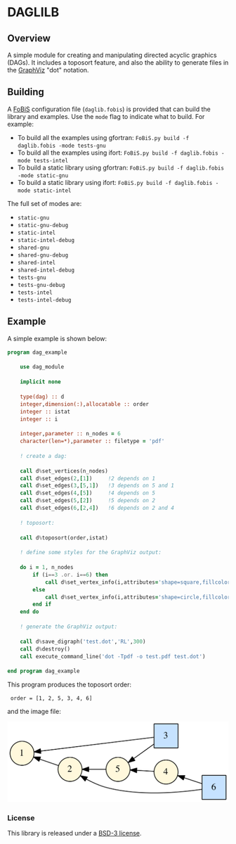 DAGLILB
=============================

## Overview

A simple module for creating and manipulating directed acyclic graphics (DAGs). It includes a toposort feature, and also the ability to generate files in the [GraphViz](https://www.graphviz.org) "dot" notation.

## Building

A [FoBiS](https://github.com/szaghi/FoBiS) configuration file (`daglib.fobis`) is provided that can build the library and examples. Use the `mode` flag to indicate what to build. For example:

* To build all the examples using gfortran: `FoBiS.py build -f daglib.fobis -mode tests-gnu`
* To build all the examples using ifort: `FoBiS.py build -f daglib.fobis -mode tests-intel`
* To build a static library using gfortran: `FoBiS.py build -f daglib.fobis -mode static-gnu`
* To build a static library using ifort: `FoBiS.py build -f daglib.fobis -mode static-intel`

The full set of modes are:

* `static-gnu`
* `static-gnu-debug`
* `static-intel`
* `static-intel-debug`
* `shared-gnu`
* `shared-gnu-debug`
* `shared-intel`
* `shared-intel-debug`
* `tests-gnu`
* `tests-gnu-debug`
* `tests-intel`
* `tests-intel-debug`

## Example

A simple example is shown below:

```fortran
program dag_example

    use dag_module

    implicit none

    type(dag) :: d
    integer,dimension(:),allocatable :: order
    integer :: istat
    integer :: i

    integer,parameter :: n_nodes = 6
    character(len=*),parameter :: filetype = 'pdf'

    ! create a dag:

    call d%set_vertices(n_nodes)
    call d%set_edges(2,[1])     !2 depends on 1
    call d%set_edges(3,[5,1])   !3 depends on 5 and 1
    call d%set_edges(4,[5])     !4 depends on 5
    call d%set_edges(5,[2])     !5 depends on 2
    call d%set_edges(6,[2,4])   !6 depends on 2 and 4

    ! toposort:

    call d%toposort(order,istat)

    ! define some styles for the GraphViz output:

    do i = 1, n_nodes
        if (i==3 .or. i==6) then
            call d%set_vertex_info(i,attributes='shape=square,fillcolor="SlateGray1",style=filled')
        else
            call d%set_vertex_info(i,attributes='shape=circle,fillcolor="cornsilk",style=filled')
        end if
    end do

    ! generate the GraphViz output:

    call d%save_digraph('test.dot','RL',300)
    call d%destroy()
    call execute_command_line('dot -Tpdf -o test.pdf test.dot')

end program dag_example
```

This program produces the toposort order:

```
 order = [1, 2, 5, 3, 4, 6]
```

and the image file:

![Image](https://raw.githubusercontent.com/jacobwilliams/daglib/master/src/tests/dag_example.png)


### License

This library is released under a [BSD-3 license](https://github.com/jacobwilliams/daglib/blob/master/LICENSE).

